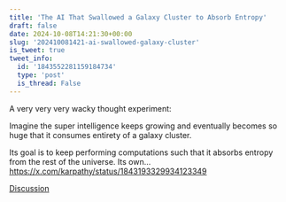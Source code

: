 ```yaml
---
title: 'The AI That Swallowed a Galaxy Cluster to Absorb Entropy'
draft: false
date: 2024-10-08T14:21:30+00:00
slug: '202410081421-ai-swallowed-galaxy-cluster'
is_tweet: true
tweet_info:
  id: '1843552281159184734'
  type: 'post'
  is_thread: False
---
```




A very very very wacky thought experiment:

Imagine the super intelligence keeps growing and eventually becomes so huge that it consumes entirety of a galaxy cluster. 

Its goal is to keep performing computations such that it absorbs entropy from the rest of the universe. Its own… <https://x.com/karpathy/status/1843193329934123349>

[Discussion](https://x.com/sytelus/status/1843552281159184734)

